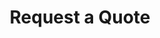 ---
title: Request a Quote
type: quote
image: /img/home-jumbotron.jpg
heading: Request a quote for pallets
description: >-
  Dat new quote
---